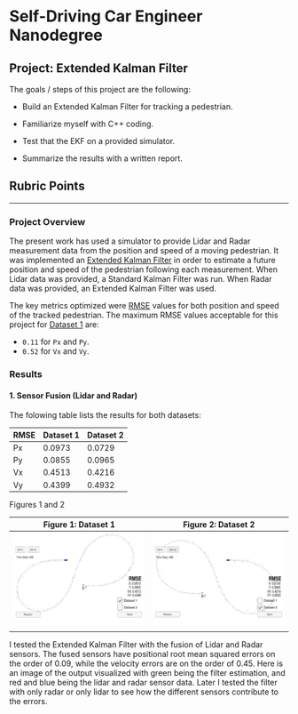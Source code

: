# Self-Driving Car Engineer Nanodegree

## Project: **Extended Kalman Filter**

The goals / steps of this project are the following:

* Build an Extended Kalman Filter for tracking a pedestrian.

* Familiarize myself with C++ coding.

* Test that the EKF on a provided simulator.

* Summarize the results with a written report.


## Rubric Points

---
### Project Overview

The present work has used a simulator to provide Lidar and Radar measurement data from the position and speed of a moving pedestrian. It was implemented an [Extended Kalman Filter](https://en.wikipedia.org/wiki/Extended_Kalman_filter) in order to estimate a future position and speed of the pedestrian following each measurement. When Lidar data was provided, a Standard Kalman Filter was run. When Radar data was provided, an Extended Kalman Filter was used.

The key metrics optimized were [RMSE](https://en.wikipedia.org/wiki/Root-mean-square_deviation) values for both position and speed of the tracked pedestrian. The maximum RMSE values acceptable for this project for [Dataset 1](https://github.com/udacity/CarND-Extended-Kalman-Filter-Project/blob/master/data/obj_pose-laser-radar-synthetic-input.txt) are:

- `0.11` for `Px` and `Py`.
- `0.52` for `Vx` and `Vy`.

### Results

#### 1. Sensor Fusion (Lidar and Radar)

The folowing table lists the results for both datasets:

| RMSE | Dataset 1 | Dataset 2 |
|------|-----------|-----------|
|  Px  |  0.0973   |  0.0729   |
|  Py  |  0.0855   |  0.0965   |
|  Vx  |  0.4513   |  0.4216   |
|  Vy  |  0.4399   |  0.4932   |

Figures 1 and 2

Figure 1: Dataset 1               |Figure 2: Dataset 2
:--------------------------------:|:--------------------------------:
<img src="./images/Dataset1.PNG"> |<img src="./images/Dataset2.PNG">


I tested the Extended Kalman Filter with the fusion of Lidar and Radar sensors. The fused sensors have positional root mean squared errors on the order of 0.09, while the velocity errors are on the order of 0.45. Here is an image of the output visualized with green being the filter estimation, and red and blue being the lidar and radar sensor data. Later I tested the filter with only radar or only lidar to see how the different sensors contribute to the errors.

